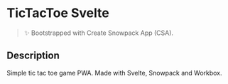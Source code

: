 # TicTacToe Svelte

> ✨ Bootstrapped with Create Snowpack App (CSA).

## Description

Simple tic tac toe game PWA.
Made with Svelte, Snowpack and Workbox.
